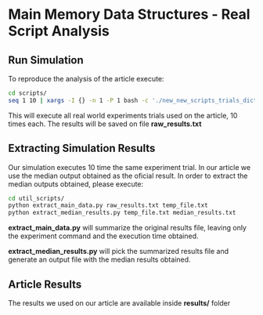 # Main Memory Data Structures - Real Script Analysis

## Run Simulation

To reproduce the analysis of the article execute:

```bash
cd scripts/
seq 1 10 | xargs -I {} -n 1 -P 1 bash -c './new_new_scripts_trials_dicts_comparison.sh >> raw_results.txt 2>&1'
```

This will execute all real world experiments trials used on the article, 10 times each. The results will be saved on file **raw_results.txt**

## Extracting Simulation Results

Our simulation executes 10 time the same experiment trial. In our article we use the median output obtained as the oficial result. In order to extract the median outputs obtained, please execute:

```bash
cd util_scripts/
python extract_main_data.py raw_results.txt temp_file.txt
python extract_median_results.py temp_file.txt median_results.txt
```

**extract_main_data.py** will summarize the original results file, leaving only the experiment command and the execution time obtained.

**extract_median_results.py** will pick the summarized results file and generate an output file with the median results obtained.

## Article Results

The results we used on our article are available inside **results/** folder
